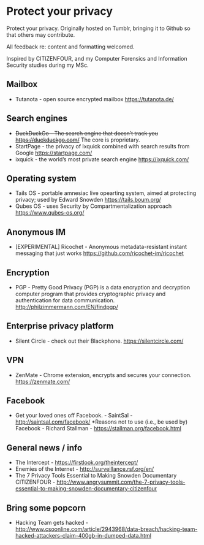 # Protect your privacy
Protect your privacy. Originally hosted on Tumblr, bringing it to Github so that others may contribute. 

All feedback re: content and formatting welcomed. 

Inspired by CITIZENFOUR, and my Computer Forensics and Information Security studies during my MSc. 

## Mailbox
* Tutanota - open source encrypted mailbox https://tutanota.de/

## Search engines
* ~~DuckDuckGo - The search engine that doesn’t track you https://duckduckgo.com/~~ The core is proprietary.
* StartPage - the privacy of Ixquick combined with search results from Google https://startpage.com/
* ixquick - the world’s most private search engine https://ixquick.com/

## Operating system
* Tails OS - portable amnesiac live opearting system, aimed at protecting privacy; used by Edward Snowden https://tails.boum.org/
* Qubes OS - uses Security by Compartmentalization approach https://www.qubes-os.org/ 

## Anonymous IM
* [EXPERIMENTAL] Ricochet - Anonymous metadata-resistant instant messaging that just works https://github.com/ricochet-im/ricochet

## Encryption
* PGP - Pretty Good Privacy (PGP) is a data encryption and decryption computer program that provides cryptographic privacy and authentication for data communication. http://philzimmermann.com/EN/findpgp/

## Enterprise privacy platform
* Silent Circle - check out their Blackphone. https://silentcircle.com/

## VPN
* ZenMate - Chrome extension, encrypts and secures your connection. https://zenmate.com/

## Facebook
* Get your loved ones off Facebook. - SaintSal - http://saintsal.com/facebook/
*Reasons not to use (i.e., be used by) Facebook - Richard Stallman - https://stallman.org/facebook.html

## General news / info
* The Intercept - https://firstlook.org/theintercept/
* Enemies of the Internet - http://surveillance.rsf.org/en/
* The 7 Privacy Tools Essential to Making Snowden Documentary CITIZENFOUR - http://www.angrysummit.com/the-7-privacy-tools-essential-to-making-snowden-documentary-citizenfour

## Bring some popcorn
* Hacking Team gets hacked - http://www.csoonline.com/article/2943968/data-breach/hacking-team-hacked-attackers-claim-400gb-in-dumped-data.html
